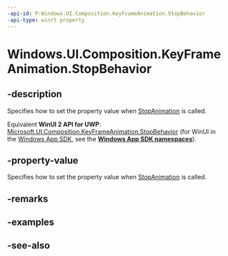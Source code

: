 ```yaml
---
-api-id: P:Windows.UI.Composition.KeyFrameAnimation.StopBehavior
-api-type: winrt property
---
```


<!-- Property syntax
public Windows.UI.Composition.AnimationStopBehavior StopBehavior { get;  set; }
-->

# Windows.UI.Composition.KeyFrameAnimation.StopBehavior

## -description
Specifies how to set the property value when [StopAnimation](compositionobject_stopanimation_1075337060.md) is called.

Equivalent **WinUI 2 API for UWP**: [Microsoft.UI.Composition.KeyFrameAnimation.StopBehavior](/windows/winui/api/microsoft.ui.composition.keyframeanimation.stopbehavior) (for WinUI in the [Windows App SDK](/windows/apps/windows-app-sdk/), see the **[Windows App SDK namespaces](/windows/windows-app-sdk/api/winrt/)**).

## -property-value
Specifies how to set the property value when [StopAnimation](compositionobject_stopanimation_1075337060.md) is called.

## -remarks

## -examples

## -see-also
